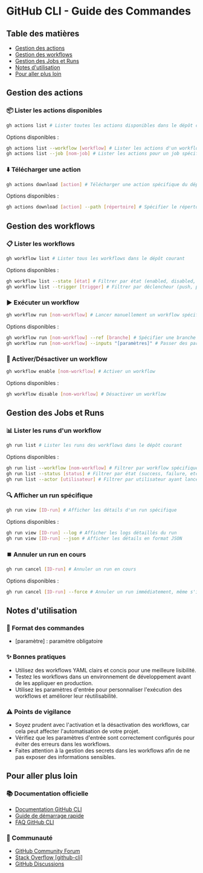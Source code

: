 # GitHub CLI - Guide des Commandes

## Table des matières
- [Gestion des actions](#gestion-des-actions)
- [Gestion des workflows](#gestion-des-workflows)
- [Gestion des Jobs et Runs](#gestion-des-jobs-et-runs)
- [Notes d'utilisation](#notes-dutilisation)
- [Pour aller plus loin](#pour-aller-plus-loin)

## Gestion des actions
### 📦 Lister les actions disponibles
```bash
gh actions list # Lister toutes les actions disponibles dans le dépôt courant
```
Options disponibles :
```bash
gh actions list --workflow [workflow] # Lister les actions d'un workflow spécifique
gh actions list --job [nom-job] # Lister les actions pour un job spécifique
```

### ⬇️ Télécharger une action
```bash
gh actions download [action] # Télécharger une action spécifique du dépôt courant
```
Options disponibles :
```bash
gh actions download [action] --path [répertoire] # Spécifier le répertoire pour enregistrer l'action
```

## Gestion des workflows
### 📋 Lister les workflows
```bash
gh workflow list # Lister tous les workflows dans le dépôt courant
```
Options disponibles :
```bash
gh workflow list --state [état] # Filtrer par état (enabled, disabled, etc.)
gh workflow list --trigger [trigger] # Filtrer par déclencheur (push, pull_request, etc.)
```

### ▶️ Exécuter un workflow
```bash
gh workflow run [nom-workflow] # Lancer manuellement un workflow spécifique
```
Options disponibles :
```bash
gh workflow run [nom-workflow] --ref [branche] # Spécifier une branche ou un commit pour le workflow
gh workflow run [nom-workflow] --inputs "[paramètres]" # Passer des paramètres d'entrée au workflow
```

### 🔄 Activer/Désactiver un workflow
```bash
gh workflow enable [nom-workflow] # Activer un workflow
```
Options disponibles :
```bash
gh workflow disable [nom-workflow] # Désactiver un workflow
```

## Gestion des Jobs et Runs
### 📊 Lister les runs d'un workflow
```bash
gh run list # Lister les runs des workflows dans le dépôt courant
```
Options disponibles :
```bash
gh run list --workflow [nom-workflow] # Filtrer par workflow spécifique
gh run list --status [status] # Filtrer par état (success, failure, etc.)
gh run list --actor [utilisateur] # Filtrer par utilisateur ayant lancé le run
```

### 🔍 Afficher un run spécifique
```bash
gh run view [ID-run] # Afficher les détails d'un run spécifique
```
Options disponibles :
```bash
gh run view [ID-run] --log # Afficher les logs détaillés du run
gh run view [ID-run] --json # Afficher les détails en format JSON
```

### ⏹️ Annuler un run en cours
```bash
gh run cancel [ID-run] # Annuler un run en cours
```
Options disponibles :
```bash
gh run cancel [ID-run] --force # Annuler un run immédiatement, même s'il est en cours
```

## Notes d'utilisation
### 📝 Format des commandes
- [paramètre] : paramètre obligatoire


### ✨ Bonnes pratiques
- Utilisez des workflows YAML clairs et concis pour une meilleure lisibilité.
- Testez les workflows dans un environnement de développement avant de les appliquer en production.
- Utilisez les paramètres d'entrée pour personnaliser l'exécution des workflows et améliorer leur réutilisabilité.

### ⚠️ Points de vigilance
- Soyez prudent avec l'activation et la désactivation des workflows, car cela peut affecter l'automatisation de votre projet.
- Vérifiez que les paramètres d'entrée sont correctement configurés pour éviter des erreurs dans les workflows.
- Faites attention à la gestion des secrets dans les workflows afin de ne pas exposer des informations sensibles.

## Pour aller plus loin
### 📚 Documentation officielle
- [Documentation GitHub CLI](https://cli.github.com/manual/)
- [Guide de démarrage rapide](https://docs.github.com/en/github-cli/github-cli/quickstart)
- [FAQ GitHub CLI](https://cli.github.com/manual/gh_help_reference)

### 👥 Communauté
- [GitHub Community Forum](https://github.community/)
- [Stack Overflow [github-cli]](https://stackoverflow.com/questions/tagged/github-cli)
- [GitHub Discussions](https://github.com/cli/cli/discussions)